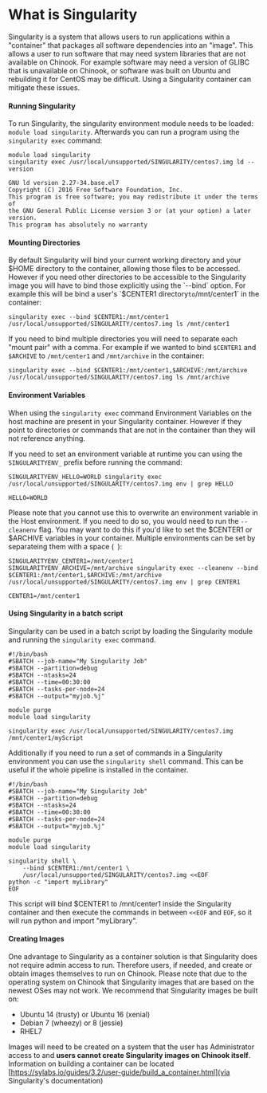 # What is Singularity

Singularity is a system that allows users to run applications within a "container" that packages all software dependencies into an "image". This allows a user to run software that may need system libraries that are not available on Chinook. For example software may need a version of GLIBC that is unavailable on Chinook, or software was built on Ubuntu and rebuilding it for CentOS may be difficult. Using a Singularity container can mitigate these issues.

#### Running Singularity

To run Singularity, the singularity environment module needs to be loaded: `module load singularity`. Afterwards you can run a program using the `singularity exec` command:

```
module load singularity
singularity exec /usr/local/unsupported/SINGULARITY/centos7.img ld --version

GNU ld version 2.27-34.base.el7
Copyright (C) 2016 Free Software Foundation, Inc.
This program is free software; you may redistribute it under the terms of
the GNU General Public License version 3 or (at your option) a later version.
This program has absolutely no warranty
```

#### Mounting Directories

By default Singularity will bind your current working directory and your $HOME directory to the container, allowing those files to be accessed. However if you need other directories to be accessible to the Singularity image you will have to bind those explicitly using the `--bind` option. For example this will be bind a user's `$CENTER1 directory` to `/mnt/center1` in the container:

`singularity exec --bind $CENTER1:/mnt/center1 /usr/local/unsupported/SINGULARITY/centos7.img ls /mnt/center1`

If you need to bind multiple directories you will need to separate each "mount pair" with a comma. For example if we wanted to bind `$CENTER1` and `$ARCHIVE` to `/mnt/center1` and `/mnt/archive` in the container:

`singularity exec --bind $CENTER1:/mnt/center1,$ARCHIVE:/mnt/archive /usr/local/unsupported/SINGULARITY/centos7.img ls /mnt/archive`

#### Environment Variables

When using the `singularity exec` command Environment Variables on the host machine are present in your Singularity container. However if they point to directories or commands that are not in the container than they will not reference anything.

If you need to set an environment variable at runtime you can using the `SINGULARITYENV_` prefix before running the command:

```
SINGULARITYENV_HELLO=WORLD singularity exec /usr/local/unsupported/SINGULARITY/centos7.img env | grep HELLO

HELLO=WORLD
```

Please note that you cannot use this to overwrite an environment variable in the Host environment. If you need to do so, you would need to run the `--cleanenv` flag. You may want to do this if you'd like to set the $CENTER1 or $ARCHIVE variables in your container. Multiple environments can be set by separateing them with a space (` `):

```
SINGULARITYENV_CENTER1=/mnt/center1 SINGULARITYENV_ARCHIVE=/mnt/archive singularity exec --cleanenv --bind $CENTER1:/mnt/center1,$ARCHIVE:/mnt/archive /usr/local/unsupported/SINGULARITY/centos7.img env | grep CENTER1

CENTER1=/mnt/center1
```

#### Using Singularity in a batch script

Singularity can be used in a batch script by loading the Singularity module and running the `singularity exec` command.

```
#!/bin/bash
#SBATCH --job-name="My Singularity Job"
#SBATCH --partition=debug
#SBATCH --ntasks=24
#SBATCH --time=00:30:00
#SBATCH --tasks-per-node=24
#SBATCH --output="myjob.%j"

module purge
module load singularity

singularity exec /usr/local/unsupported/SINGULARITY/centos7.img /mnt/center1/myScript
```

Additionally if you need to run a set of commands in a Singularity environment you can use the `singularity shell` command. This can be useful if the whole pipeline is installed in the container.

```
#!/bin/bash
#SBATCH --job-name="My Singularity Job"
#SBATCH --partition=debug
#SBATCH --ntasks=24
#SBATCH --time=00:30:00
#SBATCH --tasks-per-node=24
#SBATCH --output="myjob.%j"

module purge
module load singularity

singularity shell \
    --bind $CENTER1:/mnt/center1 \
    /usr/local/unsupported/SINGULARITY/centos7.img <<EOF
python -c "import myLibrary"
EOF
```
This script will bind $CENTER1 to /mnt/center1 inside the Singularity container and then execute the commands in between `<<EOF` and `EOF`, so it will run python and import "myLibrary".

#### Creating Images

One advantage to Singularity as a container solution is that Singularity does not require admin access to run. Therefore users, if needed, and create or obtain images themselves to run on Chinook. Please note that due to the operating system on Chinook that Singularity images that are based on the newest OSes may not work. We recommend that Singularity images be built on:
* Ubuntu 14 (trusty) or Ubuntu 16 (xenial)
* Debian 7 (wheezy) or 8 (jessie)
* RHEL7

Images will need to be created on a system that the user has Administrator access to and **users cannot create Singularity images on Chinook itself**. Information on building a container can be located [https://sylabs.io/guides/3.2/user-guide/build_a_container.html](via Singularity's documentation)
